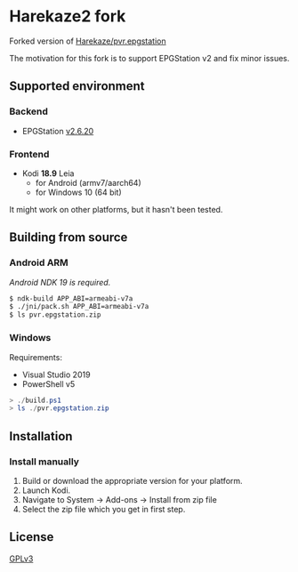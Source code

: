 # Harekaze2 fork
Forked version of [Harekaze/pvr.epgstation](https://github.com/Harekaze/pvr.epgstation)

The motivation for this fork is to support EPGStation v2 and fix minor issues.

## Supported environment

### Backend
- EPGStation [v2.6.20](https://github.com/l3tnun/EPGStation/tree/v2.6.20)

### Frontend
- Kodi **18.9** Leia
  + for Android (armv7/aarch64)
  + for Windows 10 (64 bit)

It might work on other platforms, but it hasn't been tested.

## Building from source

### Android ARM
*Android NDK 19 is required.*

```sh
$ ndk-build APP_ABI=armeabi-v7a
$ ./jni/pack.sh APP_ABI=armeabi-v7a
$ ls pvr.epgstation.zip
```

### Windows

Requirements:
- Visual Studio 2019
- PowerShell v5

```powershell
> ./build.ps1
> ls ./pvr.epgstation.zip
```

## Installation

### Install manually

1. Build or download the appropriate version for your platform.
2. Launch Kodi.
3. Navigate to System -> Add-ons -> Install from zip file
4. Select the zip file which you get in first step.

## License

[GPLv3](LICENSE)
